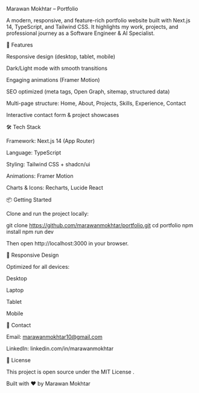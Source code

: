 Marawan Mokhtar – Portfolio

A modern, responsive, and feature-rich portfolio website built with Next.js 14, TypeScript, and Tailwind CSS.
It highlights my work, projects, and professional journey as a Software Engineer & AI Specialist.

🚀 Features

Responsive design (desktop, tablet, mobile)

Dark/Light mode with smooth transitions

Engaging animations (Framer Motion)

SEO optimized (meta tags, Open Graph, sitemap, structured data)

Multi-page structure: Home, About, Projects, Skills, Experience, Contact

Interactive contact form & project showcases

🛠️ Tech Stack

Framework: Next.js 14 (App Router)

Language: TypeScript

Styling: Tailwind CSS + shadcn/ui

Animations: Framer Motion

Charts & Icons: Recharts, Lucide React

📦 Getting Started

Clone and run the project locally:

git clone https://github.com/marawanmokhtar/portfolio.git
cd portfolio
npm install
npm run dev


Then open http://localhost:3000
 in your browser.

📱 Responsive Design

Optimized for all devices:

Desktop

Laptop

Tablet

Mobile

📧 Contact

Email: marawanmokhtar10@gmail.com

LinkedIn: linkedin.com/in/marawanmokhtar

📄 License

This project is open source under the MIT License
.

Built with ❤️ by Marawan Mokhtar
